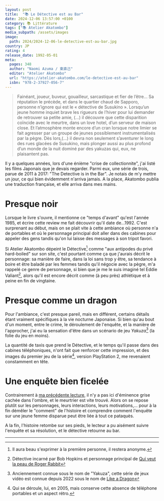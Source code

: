 ```yaml
---
layout: post
title:  "📚 Le Détective est au Bar"
date: 2024-12-06 13:57:00 +0100
category: 📚 Littérature
tags: ["📚 Atelier Akatombo"]
media_subpath: /assets/images
image:
  path: 2024/2024-12-06-le-detective-est-au-bar.jpg
country: JP
rating: 4
release_date: 1992-05-01
meta:
  pages: 348
  author: "Naomi Azuma / 東直己"
  editor: "Atelier Akatombo"
  url: "https://atelier-akatombo.com/le-detective-est-au-bar"
  isbn: "978-2-37927-056-7"
---
```


> Fainéant, joueur, buveur, gouailleur, sarcastique et fier de l’être… Sa réputation le précède, et dans le quartier chaud de Sapporo, personne n’ignore qui est le « détective de Susukino ». Lorsqu’un jeune homme inquiet brave les rigueurs de l’hiver pour lui demander de retrouver sa petite amie, (...) il découvre que cette disparition coïncide avec le meurtre, dans un love hotel, d’un serveur de maison close. Et l’atmosphère monte encore d’un cran lorsque notre limier se fait agresser par un groupe de jeunes possiblement instrumentalisés par la pègre. Dès lors,(...) il devra non seulement s’aventurer le long des rues glacées de Susukino, mais plonger aussi au plus profond d’un monde de la nuit dominé par des yakuzas qui, eux, ne plaisantent pas.

Il y a quelques années, lors d'une énième "crise de collectionnite", j'ai listé les films Japonais que je devais regarder. Parmi eux, une série de trois, parue de 2011 à 2017: "The Detective is in the Bar". Je notais de m'y mettre un jour, ce qui bien évidemment n'arriva jamais. A la place, Akatombo publia une traduction française, et elle arriva dans mes mains.

# Presque noir

Lorsque le livre s'ouvre, il mentionne ce "temps d'avant" qu'est l'année 1985, et écrire cette review me fait découvrir qu'il date de...1992. C'est surprenant au début, mais on se plait vite à cette ambiance où personne n'a de portables et où le personnage principal doit aller dans des cabines pour appeler des gens tandis qu'on lui laisse des messages à son tripot favori.

Si Atelier Akatombo dépeint le Détective[^1] comme "aux antipodes du privé hard-boiled" sur son site, c'est pourtant comme ça que j'aurais décrit le personnage: sa manière de faire, dans la loi sans trop y être, sa tendance à boire et être baladé par les femmes tandis qu'il négocie avec la pègre, m'a rappelé ce genre de personnage, si bien que je me le suis imaginé tel Eddie Valiant[^2], alors qu'il est encore décrit comme (à peu près) athlétique et à peine en fin de vingtaine.

# Presque comme un dragon

Pour l'ambiance, c'est presque pareil, mais en différent, certains détails étant vraiment spécifiques à la vie nocturne Japonaise. Si bien qu'au bout d'un moment, entre le crime, le déroulement de l'enquête, et la manière de l'approcher, j'ai eu la sensation d'être dans un scénario de jeu *Yakuza*[^3] (la folie du jeu en moins).

La quantité de taxis que prend le Détective, et le temps qu'il passe dans des cabines téléphoniques, n'ont fait que renforcer cette impression, et des images du premier jeu de la série[^4], version PlayStation 2, me revenaient constamment en tête.

# Une enquête bien ficelée

Contrairement à [ma précédente lecture](/posts/la-team-batista/), il n'y a pas ici d'éminence grise cachée dans l'ombre, et le meurtrier est vite trouvé. Alors on se repose plutôt sur les personnages, leurs interactions, leurs motivations,... pour à la fin démêler le "comment" de l'histoire et comprendre comment l'enquête sur une jeune femme disparue peut être liée à tout ce pataquès.

A la fin, l'histoire retombe sur ses pieds, le lecteur a pu aisément suivre l'enquête et sa résolution, et le détective retourne au bar.

* * *
[^1]: Il aura beau s'exprimer à la première personne, il restera anonyme.
[^2]: Détective incarné par Bob Hopkins et personnage principal de [<i class="fab fa-wikipedia-w"></i> Qui veut la peau de Roger Rabbit](https://fr.wikipedia.org/wiki/Qui_veut_la_peau_de_Roger_Rabbit)
[^3]: Anciennement connue sous le nom de "Yakuza", cette série de jeux vidéo est connue depuis 2022 sous le nom de [Like a Dragon](https://fr.wikipedia.org/wiki/Like_a_Dragon_(s%C3%A9rie_de_jeux_vid%C3%A9o))
[^4]: Qui se déroule, lui, en 2005, mais conserve cette absence de téléphone portables et un aspect rétro.
